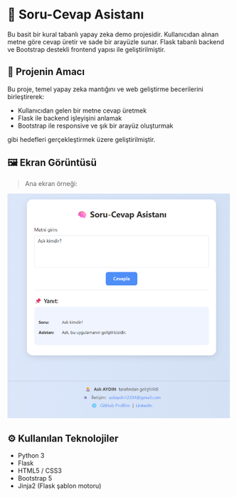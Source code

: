 # 🧠 Soru-Cevap Asistanı

Bu basit bir kural tabanlı yapay zeka demo projesidir. Kullanıcıdan alınan metne göre cevap üretir ve sade bir arayüzle sunar. Flask tabanlı backend ve Bootstrap destekli frontend yapısı ile geliştirilmiştir.

## 🎯 Projenin Amacı

Bu proje, temel yapay zeka mantığını ve web geliştirme becerilerini birleştirerek:
- Kullanıcıdan gelen bir metne cevap üretmek
- Flask ile backend işleyişini anlamak
- Bootstrap ile responsive ve şık bir arayüz oluşturmak

gibi hedefleri gerçekleştirmek üzere geliştirilmiştir.

## 🖼️ Ekran Görüntüsü

> Ana ekran örneği:

<img src="ekran-goruntusu.png" alt="Uygulama Görseli" width="500"/>


## ⚙️ Kullanılan Teknolojiler

- Python 3
- Flask
- HTML5 / CSS3
- Bootstrap 5
- Jinja2 (Flask şablon motoru)
